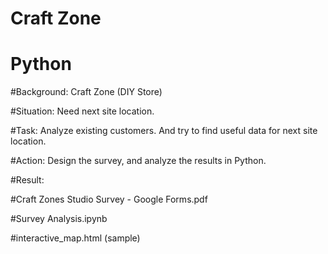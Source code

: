 # Craft Zone
# Python

#Background: Craft Zone (DIY Store)

#Situation: Need next site location.

#Task: Analyze existing customers. And try to find useful data for next site location.

#Action: Design the survey, and analyze the results in Python.

#Result:

#Craft Zones Studio Survey - Google Forms.pdf

#Survey Analysis.ipynb

#interactive_map.html (sample)
